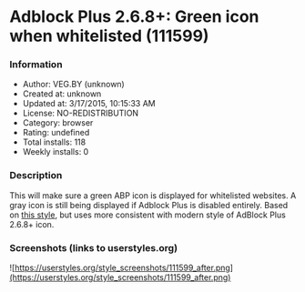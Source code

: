 # Adblock Plus 2.6.8+: Green icon when whitelisted (111599)

### Information
- Author: VEG.BY (unknown)
- Created at: unknown
- Updated at: 3/17/2015, 10:15:33 AM
- License: NO-REDISTRIBUTION
- Category: browser
- Rating: undefined
- Total installs: 118
- Weekly installs: 0


### Description
This will make sure a green ABP icon is displayed for whitelisted websites. A gray icon is still being displayed if Adblock Plus is disabled entirely. Based on <a href="https://userstyles.org/styles/44467/adblock-plus-1-3-5-green-icon-when-whitelisted">this style</a>, but uses more consistent with modern style of AdBlock Plus 2.6.8+ icon.


### Screenshots (links to userstyles.org)
![https://userstyles.org/style_screenshots/111599_after.png](https://userstyles.org/style_screenshots/111599_after.png)


